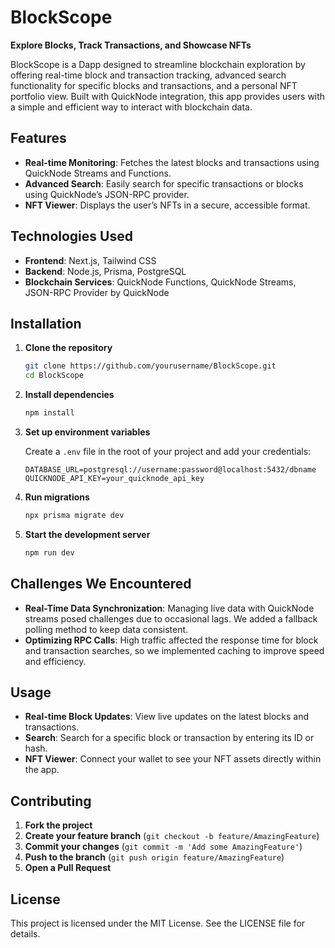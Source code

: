 # BlockScope

**Explore Blocks, Track Transactions, and Showcase NFTs**

BlockScope is a Dapp designed to streamline blockchain exploration by offering real-time block and transaction tracking, advanced search functionality for specific blocks and transactions, and a personal NFT portfolio view. Built with QuickNode integration, this app provides users with a simple and efficient way to interact with blockchain data.

## Features

- **Real-time Monitoring**: Fetches the latest blocks and transactions using QuickNode Streams and Functions.
- **Advanced Search**: Easily search for specific transactions or blocks using QuickNode’s JSON-RPC provider.
- **NFT Viewer**: Displays the user’s NFTs in a secure, accessible format.

## Technologies Used

- **Frontend**: Next.js, Tailwind CSS
- **Backend**: Node.js, Prisma, PostgreSQL
- **Blockchain Services**: QuickNode Functions, QuickNode Streams, JSON-RPC Provider by QuickNode

## Installation

1. **Clone the repository**

   ```bash
   git clone https://github.com/yourusername/BlockScope.git
   cd BlockScope
   ```

2. **Install dependencies**

   ```bash
   npm install
   ```

3. **Set up environment variables**

   Create a `.env` file in the root of your project and add your credentials:

   ```env
   DATABASE_URL=postgresql://username:password@localhost:5432/dbname
   QUICKNODE_API_KEY=your_quicknode_api_key
   ```

4. **Run migrations**

   ```bash
   npx prisma migrate dev
   ```

5. **Start the development server**

   ```bash
   npm run dev
   ```

## Challenges We Encountered

- **Real-Time Data Synchronization**: Managing live data with QuickNode streams posed challenges due to occasional lags. We added a fallback polling method to keep data consistent.
- **Optimizing RPC Calls**: High traffic affected the response time for block and transaction searches, so we implemented caching to improve speed and efficiency.

## Usage

- **Real-time Block Updates**: View live updates on the latest blocks and transactions.
- **Search**: Search for a specific block or transaction by entering its ID or hash.
- **NFT Viewer**: Connect your wallet to see your NFT assets directly within the app.

## Contributing

1. **Fork the project**
2. **Create your feature branch** (`git checkout -b feature/AmazingFeature`)
3. **Commit your changes** (`git commit -m 'Add some AmazingFeature'`)
4. **Push to the branch** (`git push origin feature/AmazingFeature`)
5. **Open a Pull Request**

## License

This project is licensed under the MIT License. See the LICENSE file for details.

